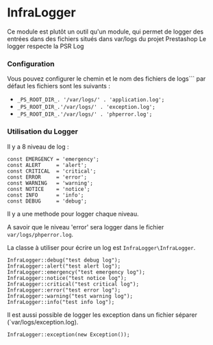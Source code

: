 # InfraLogger

Ce module est plutôt un outil qu'un module, qui permet de logger des entrées dans des fichiers situés dans var/logs du projet Prestashop
Le logger respecte la PSR Log

### Configuration

Vous pouvez configurer le chemin et le nom des fichiers de logs``` par défaut les fichiers sont les suivants :

* `_PS_ROOT_DIR_. '/var/logs/' . 'application.log';`
* `_PS_ROOT_DIR_.'/var/logs/' . 'exception.log';`
* `_PS_ROOT_DIR_.'/var/logs/' . 'phperror.log';`


### Utilisation du Logger

Il y a 8 niveau de log :

    const EMERGENCY = 'emergency';
    const ALERT     = 'alert';
    const CRITICAL  = 'critical';
    const ERROR     = 'error';
    const WARNING   = 'warning';
    const NOTICE    = 'notice';
    const INFO      = 'info';
    const DEBUG     = 'debug';
    
Il y a une methode pour logger chaque niveau.

A savoir que le niveau 'error' sera logger dans le fichier `var/logs/phperror.log`. 

La classe à utiliser pour écrire un log est `InfraLogger\InfraLogger`.

    InfraLogger::debug("test debug log");
    InfraLogger::alert("test alert log");
    InfraLogger::emergency("test emergency log");
    InfraLogger::notice("test notice log");
    InfraLogger::critical("test critical log");
    InfraLogger::error("test error log");
    InfraLogger::warning("test warning log");
    InfraLogger::info("test info log");
    
Il est aussi possible de logger les exception dans un fichier séparer (`var/logs/exception.log).

    InfraLogger::exception(new Exception());



